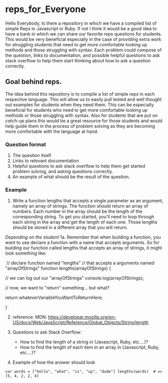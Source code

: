 # reps_for_Everyone

Hello Everybody, Is there a repository in which we have a compiled list of simple Reps in Javascript or Ruby.  If not I think it would be a good idea to have a bank in which we can share our favorite reps questions for students.  This would be very beneficial especially in the case of providing extra work for struggling students that need to get more comfortable looking up methods and those struggling with syntax.  Each problem could compose of the question, links to documentation, and possible helpful questions to ask stack overflow to help them start thinking about how to ask a question correctly.

## Goal behind reps.

The idea behind this repository is to compile a list of simple *reps* in each respective language. 
This will allow us to easily pull tested and well thought out examples for students when they need them.  This can be especially beneficial for students who need to get more comfortable looking up methods or those struggling with syntax.  Also for students that are put on *catch-up* plans this would be a great resource for those students and would help guide them in the process of problem solving as they are becoming more comfortable with the language at hand.  


### Question format 

1.  The question itself
2.  Links to relevant documentation
3.  Helpful questions to ask stack overflow to help them get started problem solving, and asking questions correctly.  
4.  An example of what should be the result of the question.


### Example

1.  Write a function lengths that accepts a single parameter as an argument, namely an array of strings. The function should return an array of numbers. Each number in the array should be the length of the corresponding string. To get you started, you'll need to loop through each string in the array and get the length of each one. Those lengths should be stored in a different array that you will return.

*Depending on the student*
  1a.  Remember that when building a function, you want to use declare a function with a name that accepts arguments. So for building our function called lengths that accepts an array of strings, it might look something like:


`// declare function named "lengths"
// that accepts a arguments named "arrayOfStrings"
function lengths(arrayOfStrings) {

  // we can log out our "arrayOfStrings"
  console.log(arrayOfStrings);

  // now, we want to "return" something... but what?

  return whateverVariableYouWantToReturnHere;

}`

2.  reference: MDN: https://developer.mozilla.org/en-US/docs/Web/JavaScript/Reference/Global_Objects/String/length

3.  Questions to ask Stack Overflow:  
    - How to find the length of a string in (Javascript, Ruby, etc....)?
    - How to find the length of each item in an array in (Javascript, Ruby, etc....)?

4.  Example of how the answer should look

`var words = ["hello", "what", "is", "up", "dude"]
lengths(words)  # => [5, 4, 2, 2, 4]`






